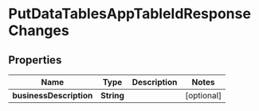 # PutDataTablesAppTableIdResponseChanges

## Properties
Name | Type | Description | Notes
------------ | ------------- | ------------- | -------------
**businessDescription** | **String** |  |  [optional]
